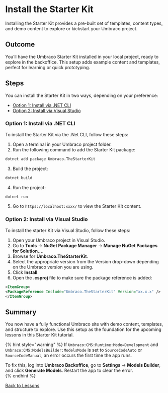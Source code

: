 # Install the Starter Kit

Installing the Starter Kit provides a pre-built set of templates, content types, and demo content to explore or kickstart your Umbraco project.

## Outcome

You’ll have the Umbraco Starter Kit installed in your local project, ready to explore in the backoffice. This setup adds example content and templates, perfect for learning or quick prototyping.

## Steps

You can install the Starter Kit in two ways, depending on your preference:

* [Option 1: Install via .NET CLI](#option-1-install-via-net-cli)
* [Option 2: Install via Visual Studio](#option-2-install-via-visual-studio)

### Option 1: Install via .NET CLI

To install the Starter Kit via the .Net CLI, follow these steps:

1. Open a terminal in your Umbraco project folder.
2. Run the following command to add the Starter Kit package:

```bash
dotnet add package Umbraco.TheStarterKit
```

3. Build the project:

```bash
dotnet build
```

4. Run the project:

```bash
dotnet run
```

5. Go to `https://localhost:xxxx/` to view the Starter Kit content.

### Option 2: Install via Visual Studio

To install the starter Kit via Visual Studio, follow these steps:

1. Open your Umbraco project in Visual Studio.
2. Go to **Tools** -> **NuGet Package Manager** -> **Manage NuGet Packages for Solution...**.
3. Browse for **Umbraco.TheStarterKit**.
4. Select the appropriate version from the Version drop-down depending on the Umbraco version you are using.
5. Click **Install**.
6. Open the **.csproj** file to make sure the package reference is added:

```xml
<ItemGroup>
<PackageReference Include="Umbraco.TheStarterKit" Version="xx.x.x" />
</ItemGroup>
```

## Summary

You now have a fully functional Umbraco site with demo content, templates, and structure to explore. Use this setup as the foundation for the upcoming lessons in this Starter Kit tutorial.

{% hint style="warning" %}
If `Umbraco:CMS:Runtime:Mode=Development` and `Umbraco:CMS:ModelsBuilder:ModelsMode` is set to `SourceCodeAuto` or `SourceCodeManual`, an error occurs the first time the app runs.  

To fix this, log into **Umbraco Backoffice**, go to **Settings** → **Models Builder**, and click **Generate Models**. Restart the app to clear the error.  
{% endhint %}

[Back to Lessons](./)
